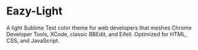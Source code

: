 # Eazy-Light
A light Sublime Text color theme for web developers that meshes Chrome Developer Tools,  XCode, classic BBEdit, and Eifell. Optimized for HTML, CSS, and JavaScript.
